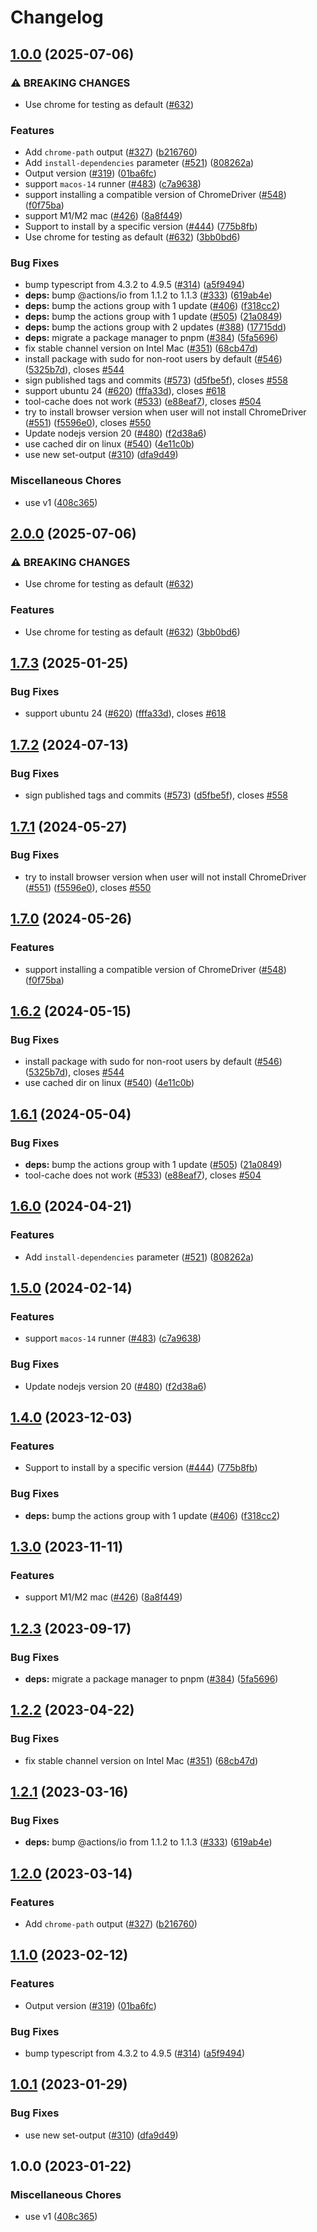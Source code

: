 # Changelog

## [1.0.0](https://github.com/ftos-forks/setup-chrome/compare/setup-chrome-v2.0.0...setup-chrome-v1.0.0) (2025-07-06)


### ⚠ BREAKING CHANGES

* Use chrome for testing as default ([#632](https://github.com/ftos-forks/setup-chrome/issues/632))

### Features

* Add `chrome-path` output ([#327](https://github.com/ftos-forks/setup-chrome/issues/327)) ([b216760](https://github.com/ftos-forks/setup-chrome/commit/b2167607c7f87c1d8026e564d6dcde8fc18654b5))
* Add `install-dependencies` parameter ([#521](https://github.com/ftos-forks/setup-chrome/issues/521)) ([808262a](https://github.com/ftos-forks/setup-chrome/commit/808262a22c281a8f87e58abea70d008d15916821))
* Output version ([#319](https://github.com/ftos-forks/setup-chrome/issues/319)) ([01ba6fc](https://github.com/ftos-forks/setup-chrome/commit/01ba6fcebedc628eab00d4d550a9b5257bc6111c))
* support `macos-14` runner ([#483](https://github.com/ftos-forks/setup-chrome/issues/483)) ([c7a9638](https://github.com/ftos-forks/setup-chrome/commit/c7a9638ceead5dc0072ed72e8dcba019186cc665))
* support installing a compatible version of ChromeDriver ([#548](https://github.com/ftos-forks/setup-chrome/issues/548)) ([f0f75ba](https://github.com/ftos-forks/setup-chrome/commit/f0f75ba773df0ba7c82aad050bc94bbb69a1e5f7))
* support M1/M2 mac ([#426](https://github.com/ftos-forks/setup-chrome/issues/426)) ([8a8f449](https://github.com/ftos-forks/setup-chrome/commit/8a8f4497e59bf92e66270626dbcc37a2aa0933e5))
* Support to install by a specific version ([#444](https://github.com/ftos-forks/setup-chrome/issues/444)) ([775b8fb](https://github.com/ftos-forks/setup-chrome/commit/775b8fb5bb29c3f0bd6c573adb3174095102e7cc))
* Use chrome for testing as default ([#632](https://github.com/ftos-forks/setup-chrome/issues/632)) ([3bb0bd6](https://github.com/ftos-forks/setup-chrome/commit/3bb0bd6d007ec9466e7bbfd8ad353069f10b2bc2))


### Bug Fixes

* bump typescript from 4.3.2 to 4.9.5 ([#314](https://github.com/ftos-forks/setup-chrome/issues/314)) ([a5f9494](https://github.com/ftos-forks/setup-chrome/commit/a5f9494933005154a9571cfc7cd57459084e91dd))
* **deps:** bump @actions/io from 1.1.2 to 1.1.3 ([#333](https://github.com/ftos-forks/setup-chrome/issues/333)) ([619ab4e](https://github.com/ftos-forks/setup-chrome/commit/619ab4ecda61fb4ee08835d01c8aad9b7381d78a))
* **deps:** bump the actions group with 1 update ([#406](https://github.com/ftos-forks/setup-chrome/issues/406)) ([f318cc2](https://github.com/ftos-forks/setup-chrome/commit/f318cc23baba89e414d91f638b85a97363758ac6))
* **deps:** bump the actions group with 1 update ([#505](https://github.com/ftos-forks/setup-chrome/issues/505)) ([21a0849](https://github.com/ftos-forks/setup-chrome/commit/21a0849857a04999f466f1573877d549dbebc23f))
* **deps:** bump the actions group with 2 updates ([#388](https://github.com/ftos-forks/setup-chrome/issues/388)) ([17715dd](https://github.com/ftos-forks/setup-chrome/commit/17715ddf4fffdf5aecf4db00899254cccfc42427))
* **deps:** migrate a package manager to pnpm ([#384](https://github.com/ftos-forks/setup-chrome/issues/384)) ([5fa5696](https://github.com/ftos-forks/setup-chrome/commit/5fa56961cf53f049d4a4963f21322f4aec3de1d3))
* fix stable channel version on Intel Mac ([#351](https://github.com/ftos-forks/setup-chrome/issues/351)) ([68cb47d](https://github.com/ftos-forks/setup-chrome/commit/68cb47d5946fd8cad495395835d94ab24f182393))
* install package with sudo for non-root users by default ([#546](https://github.com/ftos-forks/setup-chrome/issues/546)) ([5325b7d](https://github.com/ftos-forks/setup-chrome/commit/5325b7d75ccf0a4a39f671ece6a3ec5a3968c665)), closes [#544](https://github.com/ftos-forks/setup-chrome/issues/544)
* sign published tags and commits ([#573](https://github.com/ftos-forks/setup-chrome/issues/573)) ([d5fbe5f](https://github.com/ftos-forks/setup-chrome/commit/d5fbe5f06ceee6c9cff2cc9ac4c80ca19f410a57)), closes [#558](https://github.com/ftos-forks/setup-chrome/issues/558)
* support ubuntu 24 ([#620](https://github.com/ftos-forks/setup-chrome/issues/620)) ([fffa33d](https://github.com/ftos-forks/setup-chrome/commit/fffa33d133898c34a1bcbb9e79f27731e4a8b0dc)), closes [#618](https://github.com/ftos-forks/setup-chrome/issues/618)
* tool-cache does not work ([#533](https://github.com/ftos-forks/setup-chrome/issues/533)) ([e88eaf7](https://github.com/ftos-forks/setup-chrome/commit/e88eaf738be41864c31ee42ad17d06d10b166676)), closes [#504](https://github.com/ftos-forks/setup-chrome/issues/504)
* try to install browser version when user will not install ChromeDriver ([#551](https://github.com/ftos-forks/setup-chrome/issues/551)) ([f5596e0](https://github.com/ftos-forks/setup-chrome/commit/f5596e0a950ec3cf422a66d3d9c180bfa8edde65)), closes [#550](https://github.com/ftos-forks/setup-chrome/issues/550)
* Update nodejs version 20 ([#480](https://github.com/ftos-forks/setup-chrome/issues/480)) ([f2d38a6](https://github.com/ftos-forks/setup-chrome/commit/f2d38a6a7f1e725ec59a107ed254971eca75fc3e))
* use cached dir on linux ([#540](https://github.com/ftos-forks/setup-chrome/issues/540)) ([4e11c0b](https://github.com/ftos-forks/setup-chrome/commit/4e11c0b29cc0a878fc608398eb9ba610ceea2d5e))
* use new set-output ([#310](https://github.com/ftos-forks/setup-chrome/issues/310)) ([dfa9d49](https://github.com/ftos-forks/setup-chrome/commit/dfa9d496acb6917e6b6f7bbf23cfa84841310604))


### Miscellaneous Chores

* use v1 ([408c365](https://github.com/ftos-forks/setup-chrome/commit/408c36552a3271ce4bf5de164eb421f9d55451cb))

## [2.0.0](https://github.com/browser-actions/setup-chrome/compare/setup-chrome-v1.7.3...setup-chrome-v2.0.0) (2025-07-06)


### ⚠ BREAKING CHANGES

* Use chrome for testing as default ([#632](https://github.com/browser-actions/setup-chrome/issues/632))

### Features

* Use chrome for testing as default ([#632](https://github.com/browser-actions/setup-chrome/issues/632)) ([3bb0bd6](https://github.com/browser-actions/setup-chrome/commit/3bb0bd6d007ec9466e7bbfd8ad353069f10b2bc2))

## [1.7.3](https://github.com/browser-actions/setup-chrome/compare/setup-chrome-v1.7.2...setup-chrome-v1.7.3) (2025-01-25)


### Bug Fixes

* support ubuntu 24 ([#620](https://github.com/browser-actions/setup-chrome/issues/620)) ([fffa33d](https://github.com/browser-actions/setup-chrome/commit/fffa33d133898c34a1bcbb9e79f27731e4a8b0dc)), closes [#618](https://github.com/browser-actions/setup-chrome/issues/618)

## [1.7.2](https://github.com/browser-actions/setup-chrome/compare/setup-chrome-v1.7.1...setup-chrome-v1.7.2) (2024-07-13)


### Bug Fixes

* sign published tags and commits ([#573](https://github.com/browser-actions/setup-chrome/issues/573)) ([d5fbe5f](https://github.com/browser-actions/setup-chrome/commit/d5fbe5f06ceee6c9cff2cc9ac4c80ca19f410a57)), closes [#558](https://github.com/browser-actions/setup-chrome/issues/558)

## [1.7.1](https://github.com/browser-actions/setup-chrome/compare/setup-chrome-v1.7.0...setup-chrome-v1.7.1) (2024-05-27)


### Bug Fixes

* try to install browser version when user will not install ChromeDriver ([#551](https://github.com/browser-actions/setup-chrome/issues/551)) ([f5596e0](https://github.com/browser-actions/setup-chrome/commit/f5596e0a950ec3cf422a66d3d9c180bfa8edde65)), closes [#550](https://github.com/browser-actions/setup-chrome/issues/550)

## [1.7.0](https://github.com/browser-actions/setup-chrome/compare/setup-chrome-v1.6.2...setup-chrome-v1.7.0) (2024-05-26)


### Features

* support installing a compatible version of ChromeDriver ([#548](https://github.com/browser-actions/setup-chrome/issues/548)) ([f0f75ba](https://github.com/browser-actions/setup-chrome/commit/f0f75ba773df0ba7c82aad050bc94bbb69a1e5f7))

## [1.6.2](https://github.com/browser-actions/setup-chrome/compare/setup-chrome-v1.6.1...setup-chrome-v1.6.2) (2024-05-15)


### Bug Fixes

* install package with sudo for non-root users by default ([#546](https://github.com/browser-actions/setup-chrome/issues/546)) ([5325b7d](https://github.com/browser-actions/setup-chrome/commit/5325b7d75ccf0a4a39f671ece6a3ec5a3968c665)), closes [#544](https://github.com/browser-actions/setup-chrome/issues/544)
* use cached dir on linux ([#540](https://github.com/browser-actions/setup-chrome/issues/540)) ([4e11c0b](https://github.com/browser-actions/setup-chrome/commit/4e11c0b29cc0a878fc608398eb9ba610ceea2d5e))

## [1.6.1](https://github.com/browser-actions/setup-chrome/compare/setup-chrome-v1.6.0...setup-chrome-v1.6.1) (2024-05-04)


### Bug Fixes

* **deps:** bump the actions group with 1 update ([#505](https://github.com/browser-actions/setup-chrome/issues/505)) ([21a0849](https://github.com/browser-actions/setup-chrome/commit/21a0849857a04999f466f1573877d549dbebc23f))
* tool-cache does not work ([#533](https://github.com/browser-actions/setup-chrome/issues/533)) ([e88eaf7](https://github.com/browser-actions/setup-chrome/commit/e88eaf738be41864c31ee42ad17d06d10b166676)), closes [#504](https://github.com/browser-actions/setup-chrome/issues/504)

## [1.6.0](https://github.com/browser-actions/setup-chrome/compare/setup-chrome-v1.5.0...setup-chrome-v1.6.0) (2024-04-21)


### Features

* Add `install-dependencies` parameter ([#521](https://github.com/browser-actions/setup-chrome/issues/521)) ([808262a](https://github.com/browser-actions/setup-chrome/commit/808262a22c281a8f87e58abea70d008d15916821))

## [1.5.0](https://github.com/browser-actions/setup-chrome/compare/setup-chrome-v1.4.0...setup-chrome-v1.5.0) (2024-02-14)


### Features

* support `macos-14` runner ([#483](https://github.com/browser-actions/setup-chrome/issues/483)) ([c7a9638](https://github.com/browser-actions/setup-chrome/commit/c7a9638ceead5dc0072ed72e8dcba019186cc665))


### Bug Fixes

* Update nodejs version 20 ([#480](https://github.com/browser-actions/setup-chrome/issues/480)) ([f2d38a6](https://github.com/browser-actions/setup-chrome/commit/f2d38a6a7f1e725ec59a107ed254971eca75fc3e))

## [1.4.0](https://github.com/browser-actions/setup-chrome/compare/setup-chrome-v1.3.0...setup-chrome-v1.4.0) (2023-12-03)


### Features

* Support to install by a specific version ([#444](https://github.com/browser-actions/setup-chrome/issues/444)) ([775b8fb](https://github.com/browser-actions/setup-chrome/commit/775b8fb5bb29c3f0bd6c573adb3174095102e7cc))


### Bug Fixes

* **deps:** bump the actions group with 1 update ([#406](https://github.com/browser-actions/setup-chrome/issues/406)) ([f318cc2](https://github.com/browser-actions/setup-chrome/commit/f318cc23baba89e414d91f638b85a97363758ac6))

## [1.3.0](https://github.com/browser-actions/setup-chrome/compare/setup-chrome-v1.2.3...setup-chrome-v1.3.0) (2023-11-11)


### Features

* support M1/M2 mac ([#426](https://github.com/browser-actions/setup-chrome/issues/426)) ([8a8f449](https://github.com/browser-actions/setup-chrome/commit/8a8f4497e59bf92e66270626dbcc37a2aa0933e5))

## [1.2.3](https://github.com/browser-actions/setup-chrome/compare/setup-chrome-v1.2.2...setup-chrome-v1.2.3) (2023-09-17)


### Bug Fixes

* **deps:** migrate a package manager to pnpm ([#384](https://github.com/browser-actions/setup-chrome/issues/384)) ([5fa5696](https://github.com/browser-actions/setup-chrome/commit/5fa56961cf53f049d4a4963f21322f4aec3de1d3))

## [1.2.2](https://github.com/browser-actions/setup-chrome/compare/setup-chrome-v1.2.1...setup-chrome-v1.2.2) (2023-04-22)


### Bug Fixes

* fix stable channel version on Intel Mac ([#351](https://github.com/browser-actions/setup-chrome/issues/351)) ([68cb47d](https://github.com/browser-actions/setup-chrome/commit/68cb47d5946fd8cad495395835d94ab24f182393))

## [1.2.1](https://github.com/browser-actions/setup-chrome/compare/setup-chrome-v1.2.0...setup-chrome-v1.2.1) (2023-03-16)


### Bug Fixes

* **deps:** bump @actions/io from 1.1.2 to 1.1.3 ([#333](https://github.com/browser-actions/setup-chrome/issues/333)) ([619ab4e](https://github.com/browser-actions/setup-chrome/commit/619ab4ecda61fb4ee08835d01c8aad9b7381d78a))

## [1.2.0](https://github.com/browser-actions/setup-chrome/compare/setup-chrome-v1.1.0...setup-chrome-v1.2.0) (2023-03-14)


### Features

* Add `chrome-path` output ([#327](https://github.com/browser-actions/setup-chrome/issues/327)) ([b216760](https://github.com/browser-actions/setup-chrome/commit/b2167607c7f87c1d8026e564d6dcde8fc18654b5))

## [1.1.0](https://github.com/browser-actions/setup-chrome/compare/setup-chrome-v1.0.1...setup-chrome-v1.1.0) (2023-02-12)


### Features

* Output version ([#319](https://github.com/browser-actions/setup-chrome/issues/319)) ([01ba6fc](https://github.com/browser-actions/setup-chrome/commit/01ba6fcebedc628eab00d4d550a9b5257bc6111c))


### Bug Fixes

* bump typescript from 4.3.2 to 4.9.5 ([#314](https://github.com/browser-actions/setup-chrome/issues/314)) ([a5f9494](https://github.com/browser-actions/setup-chrome/commit/a5f9494933005154a9571cfc7cd57459084e91dd))

## [1.0.1](https://github.com/browser-actions/setup-chrome/compare/setup-chrome-v1.0.0...setup-chrome-v1.0.1) (2023-01-29)


### Bug Fixes

* use new set-output ([#310](https://github.com/browser-actions/setup-chrome/issues/310)) ([dfa9d49](https://github.com/browser-actions/setup-chrome/commit/dfa9d496acb6917e6b6f7bbf23cfa84841310604))

## 1.0.0 (2023-01-22)


### Miscellaneous Chores

* use v1 ([408c365](https://github.com/browser-actions/setup-chrome/commit/408c36552a3271ce4bf5de164eb421f9d55451cb))

